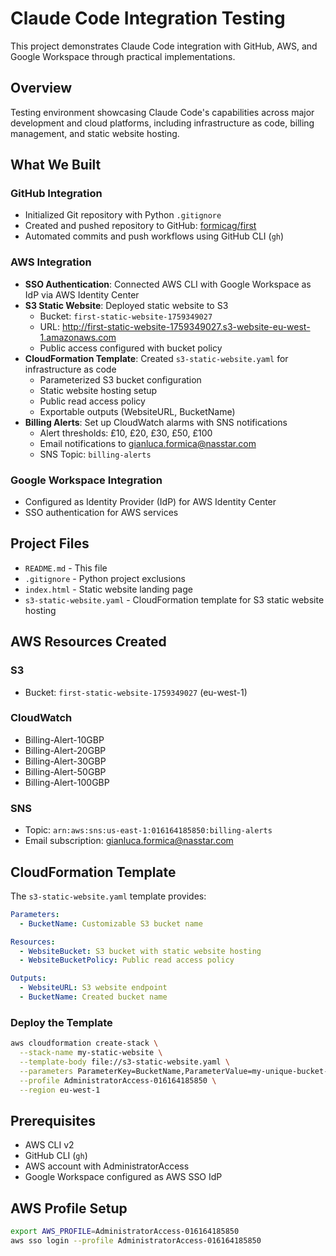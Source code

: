 # Claude Code Integration Testing

This project demonstrates Claude Code integration with GitHub, AWS, and Google Workspace through practical implementations.

## Overview

Testing environment showcasing Claude Code's capabilities across major development and cloud platforms, including infrastructure as code, billing management, and static website hosting.

## What We Built

### GitHub Integration
- Initialized Git repository with Python `.gitignore`
- Created and pushed repository to GitHub: [formicag/first](https://github.com/formicag/first)
- Automated commits and push workflows using GitHub CLI (`gh`)

### AWS Integration
- **SSO Authentication**: Connected AWS CLI with Google Workspace as IdP via AWS Identity Center
- **S3 Static Website**: Deployed static website to S3
  - Bucket: `first-static-website-1759349027`
  - URL: http://first-static-website-1759349027.s3-website-eu-west-1.amazonaws.com
  - Public access configured with bucket policy
- **CloudFormation Template**: Created `s3-static-website.yaml` for infrastructure as code
  - Parameterized S3 bucket configuration
  - Static website hosting setup
  - Public read access policy
  - Exportable outputs (WebsiteURL, BucketName)
- **Billing Alerts**: Set up CloudWatch alarms with SNS notifications
  - Alert thresholds: £10, £20, £30, £50, £100
  - Email notifications to gianluca.formica@nasstar.com
  - SNS Topic: `billing-alerts`

### Google Workspace Integration
- Configured as Identity Provider (IdP) for AWS Identity Center
- SSO authentication for AWS services

## Project Files

- `README.md` - This file
- `.gitignore` - Python project exclusions
- `index.html` - Static website landing page
- `s3-static-website.yaml` - CloudFormation template for S3 static website hosting

## AWS Resources Created

### S3
- Bucket: `first-static-website-1759349027` (eu-west-1)

### CloudWatch
- Billing-Alert-10GBP
- Billing-Alert-20GBP
- Billing-Alert-30GBP
- Billing-Alert-50GBP
- Billing-Alert-100GBP

### SNS
- Topic: `arn:aws:sns:us-east-1:016164185850:billing-alerts`
- Email subscription: gianluca.formica@nasstar.com

## CloudFormation Template

The `s3-static-website.yaml` template provides:

```yaml
Parameters:
  - BucketName: Customizable S3 bucket name

Resources:
  - WebsiteBucket: S3 bucket with static website hosting
  - WebsiteBucketPolicy: Public read access policy

Outputs:
  - WebsiteURL: S3 website endpoint
  - BucketName: Created bucket name
```

### Deploy the Template

```bash
aws cloudformation create-stack \
  --stack-name my-static-website \
  --template-body file://s3-static-website.yaml \
  --parameters ParameterKey=BucketName,ParameterValue=my-unique-bucket-name \
  --profile AdministratorAccess-016164185850 \
  --region eu-west-1
```

## Prerequisites

- AWS CLI v2
- GitHub CLI (`gh`)
- AWS account with AdministratorAccess
- Google Workspace configured as AWS SSO IdP

## AWS Profile Setup

```bash
export AWS_PROFILE=AdministratorAccess-016164185850
aws sso login --profile AdministratorAccess-016164185850
```

